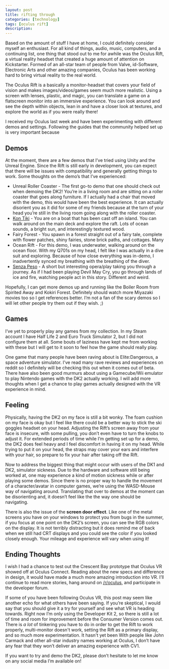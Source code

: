 ```yaml
---
layout: post
title: rifting through
categories: [technology]
tags: [oculus rift]
description: 
---
```


Based on the amount of stuff I have at home, I could definitely consider myself an enthusiast. For all kind of things, audio, music, computers, and a continuing list, one thing that stood out to me for awhile was the Oculus Rift, a virtual reality headset that created a huge amount of attention on Kickstarter. Formed of an all-star team of people from Valve, id-Software, Electronic Arts and other amazing companies, Oculus has been working hard to bring virtual reality to the real world.

The Oculus Rift is a basically a monitor-headset that covers your field of vision and makes images/videos/games seem much more realistic. Using a screen with lenses, plastic, and magic, you can translate a game on a flatscreen monitor into an immersive experience. You can look around and see the depth within objects, lean in and have a closer look at textures, and explore the world as if you were really there!

I received my Oculus last week and have been experimenting with different demos and settings. Following the guides that the community helped set up is very important because 

<h2>Demos</h2>
At the moment, there are a few demos that I’ve tried using Unity and the Unreal Engine. Since the Rift is still early in development, you can expect that there will be issues with compatibility and generally getting things to work. Some thoughts on the demo’s that I’ve experienced:
<ul>
	<li>Unreal Roller Coaster - The first go-to demo that one should check out when demoing the DK2! You’re in a living room and are sitting on a roller coaster that goes along furniture. If I actually had a chair that moved with the demo, this would have been the best experience. It can actually disorient you as it did for some of my friends because at the turn of your head you’re still in the living room going along with the roller coaster.</li>
	<li><a href="https://developer.oculusvr.com/forums/viewtopic.php?t=9135">Kon Tiki</a> - You are on a boat that has been cast off an island. You can walk around on the main deck and explore the raft. Lots of ocean sounds, a bright sun, and interestingly textured wood.</li>
	<li>Fairy Forest - You spawn in a forest straight out of a fairy tale, complete with flower patches, shiny fairies, stone brick paths, and cottages. Many</li>
	<li>Ocean Rift - For this demo, I was underwater, walking around on the ocean floor. With my Q701s on my head, I felt like I was actually in a dive suit and exploring. Because of how close everything was in-demo, I inadvertently synced my breathing with the breathing of the diver.</li>
	<li><a href="https://www.reddit.com/r/oculus/comments/2fdbzf/senza_peso_dk2_is_out_link/">Senza Peso</a> - A short but interesting opera/play taking you through a journey. As if I had been playing Devil May Cry, you go through lands of ice and fire, watching people act in this story. Different and weird.</li>
</ul>
Hopefully, I can get more demos up and running like the Boiler Room from Spirited Away and Kokiri Forest. Definitely should watch more Miyazaki movies too so I get references better. I’m not a fan of the scary demos so I will let other people try them out if they wish. ;)

<h2>Games</h2>
I’ve yet to properly play any games from my collection. In my Steam account I have Half Life 2 and Euro Truck Simulator 2, but I did not configure them at all. Some bouts of laziness have kept me from working with these but I will get to it soon to feel how the game should really play.

One game that many people have been raving about is Elite:Dangerous, a space adventure simulator. I’ve read many rave reviews and experiences on reddit so I definitely will be checking this out when it comes out of beta. There have also been good murmurs about using a Gamecube/Wii emulator to play Nintendo games with the DK2 actually working. I will add more thoughts when I get a chance to play games actually designed with the VR experience in mind.

<h2>Feeling</h2>
Physically, having the DK2 on my face is still a bit wonky. The foam cushion on my face is okay but I feel like there could be a better way to stick the ski goggles headset on your head. Adjusting the Rift’s screen away from your face is insecure, with some pulling, you don’t even have to turn the knobs to adjust it. For extended periods of time while I’m getting set up for a demo, the DK2 does feel heavy and I feel discomfort in having it on my head. While trying to put it on your head, the straps may cover your ears and interfere with your hair, so prepare to fix your hair after taking off the Rift.

Now to address the biggest thing that might occur with users of the DK1 and DK2, simulator sickness. Due to the hardware and software still being worked at, one may experience a kind of motion sickness while or after playing some demos. Since there is no proper way to handle the movement of a character/avatar in computer games, we’re using the WASD-Mouse way of navigating around. Translating that over to demos at the moment can be disorienting and, it doesn’t feel like the the way one should be navigating.

There is also the issue of the <strong>screen door effect</strong>. Like one of the metal screens you have on your windows to protect you from bugs in the summer, if you focus at one point on the DK2’s screen, you can see the RGB colors on the display. It is not terribly distracting but it does remind me of back when we still had CRT displays and you could see the color if you looked closely enough. Your mileage and experience will vary when using it!

<h2>Ending Thoughts </h2>
I wish I had a chance to test out the Crescent Bay prototype that Oculus VR showed off at Oculus Connect. Reading about the new specs and difference in design, it would have made a much more amazing introduction into VR. I’ll continue to read more stories, hang around on <a href="https://www.reddit.com/r/oculus/">/r/oculus</a>, and participate in the developer forum.

If some of you have been following Oculus VR, this post may seem like another echo for what others have been saying. If you’re skeptical, I would say that you should give it a try for yourself and see what VR is heading towards. Right now I’m only using the Developer Kit 2, so there is still a lot of time and room for improvement before the Consumer Version comes out. There is <em>a lot</em> of tinkering you have to do in order to get the Rift to work properly, multi-monitor doesn't work, setting the Rift as a primary display, and so much more experimentation. It hasn't yet been  With people like John Carmack and other all-star industry names working at Oculus, I don’t have any fear that they won’t deliver an amazing experience with CV1.

If you want to try and demo the DK2, please don’t hesitate to let me know on any social media I’m available on!